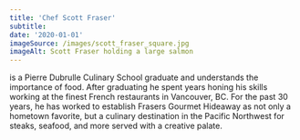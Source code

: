 ```yaml
---
title: 'Chef Scott Fraser'
subtitle:
date: '2020-01-01'
imageSource: /images/scott_fraser_square.jpg
imageAlt: Scott Fraser holding a large salmon
---
```


is a Pierre Dubrulle Culinary School graduate and understands the importance of food. After graduating he spent years honing his skills working at the finest French restaurants in Vancouver, BC. For the past 30 years, he has worked to establish Frasers Gourmet Hideaway as not only a hometown favorite, but a culinary destination in the Pacific Northwest for steaks, seafood, and more served with a creative palate.
